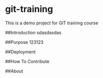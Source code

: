 # git-training
This is a demo project for GIT training course

##Introduction
sdasdasdas

##Purpose
123123

##Deployment

##How To Contribute

##About
